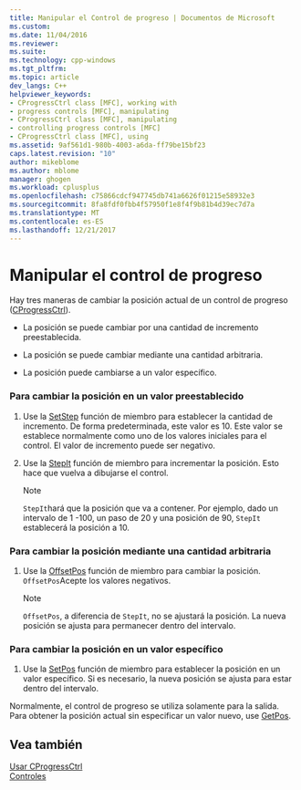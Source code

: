 ```yaml
---
title: Manipular el Control de progreso | Documentos de Microsoft
ms.custom: 
ms.date: 11/04/2016
ms.reviewer: 
ms.suite: 
ms.technology: cpp-windows
ms.tgt_pltfrm: 
ms.topic: article
dev_langs: C++
helpviewer_keywords:
- CProgressCtrl class [MFC], working with
- progress controls [MFC], manipulating
- CProgressCtrl class [MFC], manipulating
- controlling progress controls [MFC]
- CProgressCtrl class [MFC], using
ms.assetid: 9af561d1-980b-4003-a6da-ff79be15bf23
caps.latest.revision: "10"
author: mikeblome
ms.author: mblome
manager: ghogen
ms.workload: cplusplus
ms.openlocfilehash: c75866cdcf947745db741a6626f01215e58932e3
ms.sourcegitcommit: 8fa8fdf0fbb4f57950f1e8f4f9b81b4d39ec7d7a
ms.translationtype: MT
ms.contentlocale: es-ES
ms.lasthandoff: 12/21/2017
---
```

# <a name="manipulating-the-progress-control"></a>Manipular el control de progreso
Hay tres maneras de cambiar la posición actual de un control de progreso ([CProgressCtrl](../mfc/reference/cprogressctrl-class.md)).  
  
-   La posición se puede cambiar por una cantidad de incremento preestablecida.  
  
-   La posición se puede cambiar mediante una cantidad arbitraria.  
  
-   La posición puede cambiarse a un valor específico.  
  
### <a name="to-change-the-position-by-a-preset-amount"></a>Para cambiar la posición en un valor preestablecido  
  
1.  Use la [SetStep](../mfc/reference/cprogressctrl-class.md#setstep) función de miembro para establecer la cantidad de incremento. De forma predeterminada, este valor es 10. Este valor se establece normalmente como uno de los valores iniciales para el control. El valor de incremento puede ser negativo.  
  
2.  Use la [StepIt](../mfc/reference/cprogressctrl-class.md#stepit) función de miembro para incrementar la posición. Esto hace que vuelva a dibujarse el control.  
  
    > [!NOTE]
    >  `StepIt`hará que la posición que va a contener. Por ejemplo, dado un intervalo de 1 -100, un paso de 20 y una posición de 90, `StepIt` establecerá la posición a 10.  
  
### <a name="to-change-the-position-by-an-arbitrary-amount"></a>Para cambiar la posición mediante una cantidad arbitraria  
  
1.  Use la [OffsetPos](../mfc/reference/cprogressctrl-class.md#offsetpos) función de miembro para cambiar la posición. `OffsetPos`Acepte los valores negativos.  
  
    > [!NOTE]
    >  `OffsetPos`, a diferencia de `StepIt`, no se ajustará la posición. La nueva posición se ajusta para permanecer dentro del intervalo.  
  
### <a name="to-change-the-position-to-a-specific-value"></a>Para cambiar la posición en un valor específico  
  
1.  Use la [SetPos](../mfc/reference/cprogressctrl-class.md#setpos) función de miembro para establecer la posición en un valor específico. Si es necesario, la nueva posición se ajusta para estar dentro del intervalo.  
  
 Normalmente, el control de progreso se utiliza solamente para la salida. Para obtener la posición actual sin especificar un valor nuevo, use [GetPos](../mfc/reference/cprogressctrl-class.md#getpos).  
  
## <a name="see-also"></a>Vea también  
 [Usar CProgressCtrl](../mfc/using-cprogressctrl.md)   
 [Controles](../mfc/controls-mfc.md)

